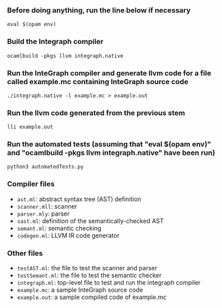 ### Before doing anything, run the line below if necessary

```
eval $(opam env)
```

### Build the Integraph compiler

```
ocamlbuild -pkgs llvm integraph.native
```

### Run the InteGraph compiler and generate llvm code for a file called example.mc containing InteGraph source code
```
./integraph.native -l example.mc > example.out
```

### Run the llvm code generated from the previous stem
```
lli example.out
```

### Run the automated tests (assuming that "eval $(opam env)" and "ocamlbuild -pkgs llvm integraph.native" have been run)
```
python3 automatedTests.py
```

### Compiler files
-  `ast.ml`: abstract syntax tree (AST) definition
-  `scanner.mll`: scanner
-  `parser.mly`: parser
-  `sast.ml`: definition of the semantically-checked AST
-  `semant.ml`: semantic checking
-  `codegen.ml`: LLVM IR code generator

### Other files

- `testAST.ml`: the file to test the scanner and parser
- `testSemant.ml`: the file to test the semantic checker
- `integraph.ml`: top-level file to test and run the integraph compiler
- `example.mc`: a sample InteGraph source code
- `example.out`: a sample compiled code of example.mc
